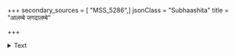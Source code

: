 +++
secondary_sources = [ "MSS_5286",]
jsonClass = "Subhaashita"
title = "आलम्बे जगदालम्बे"

+++

<details><summary>Text</summary>

आलम्बे जगदालम्बे हेरम्बचरणाम्बुजे।  
शुष्यन्ति यद्रजः स्पर्शात् सद्यः प्रत्यूहवार्धयः॥
</details>
